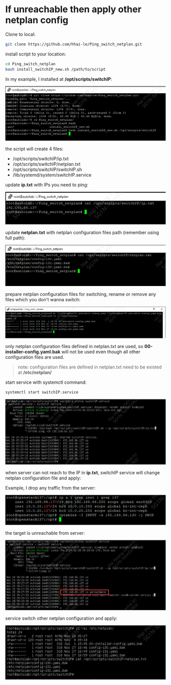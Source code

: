# If unreachable then apply other netplan config


Clone to local:
```bash
git clone https://github.com/hhai-le/Ping_switch_netplan.git
```

install script to your location:
```bash
cd Ping_switch_netplan
bash install_switchIP_new.sh /path/to/script
```

In my example, I installed at **/opt/scripts/switchIP**:

![1](images/1.png)

the script will create 4 files:

* /opt/scripts/switchIP/ip.txt
* /opt/scripts/switchIP/netplan.txt
* /opt/scripts/switchIP/switchIP.sh
* /lib/systemd/system/switchIP.service

update **ip.txt** with IPs you need to ping:

![2](images/2.png)

update **netplan.txt** with netplan configuration files path (remember using full path):

![4](images/4.png)

prepare netplan configuration files for switching, rename or remove any files which you don't wanna switch:

![3](images/3.png)

only netplan configuration files defined in netplan.txt are used, so **00-installer-config.yaml.bak** will not be used even though all other configuration files are used.

> note: configuration files are defined in netplan.txt need to be existed at **/etc/netplan/**

start service with systemctl command:
```bash
systemctl start switchIP.service
```

![5](images/5.png)

when server can not reach to the IP in **ip.txt**, switchIP service will change netplan configuration file and apply:

Example, I drop any traffic from the server:  

![6](images/6.png)

the target is unreachable from server:

![7](images/7.png)

service switch other netplan configuration and apply:

![8](images/8.png)
